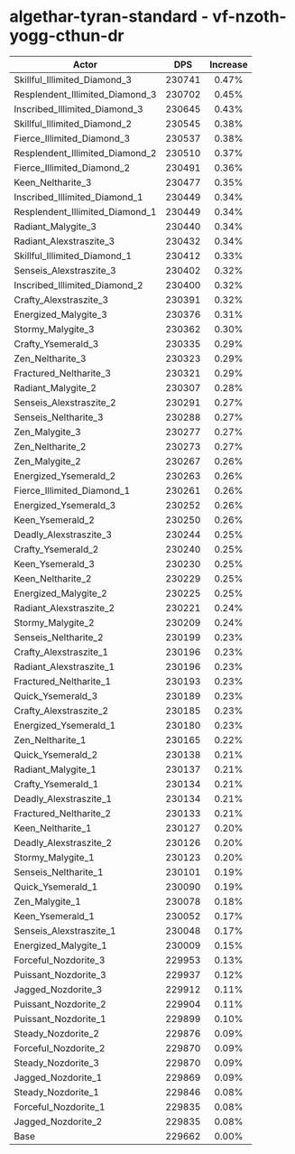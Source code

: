 # algethar-tyran-standard - vf-nzoth-yogg-cthun-dr
| Actor | DPS | Increase |
|---|:---:|:---:|
|Skillful_Illimited_Diamond_3|230741|0.47%|
|Resplendent_Illimited_Diamond_3|230702|0.45%|
|Inscribed_Illimited_Diamond_3|230645|0.43%|
|Skillful_Illimited_Diamond_2|230545|0.38%|
|Fierce_Illimited_Diamond_3|230537|0.38%|
|Resplendent_Illimited_Diamond_2|230510|0.37%|
|Fierce_Illimited_Diamond_2|230491|0.36%|
|Keen_Neltharite_3|230477|0.35%|
|Inscribed_Illimited_Diamond_1|230449|0.34%|
|Resplendent_Illimited_Diamond_1|230449|0.34%|
|Radiant_Malygite_3|230440|0.34%|
|Radiant_Alexstraszite_3|230432|0.34%|
|Skillful_Illimited_Diamond_1|230412|0.33%|
|Senseis_Alexstraszite_3|230402|0.32%|
|Inscribed_Illimited_Diamond_2|230400|0.32%|
|Crafty_Alexstraszite_3|230391|0.32%|
|Energized_Malygite_3|230376|0.31%|
|Stormy_Malygite_3|230362|0.30%|
|Crafty_Ysemerald_3|230335|0.29%|
|Zen_Neltharite_3|230323|0.29%|
|Fractured_Neltharite_3|230321|0.29%|
|Radiant_Malygite_2|230307|0.28%|
|Senseis_Alexstraszite_2|230291|0.27%|
|Senseis_Neltharite_3|230288|0.27%|
|Zen_Malygite_3|230277|0.27%|
|Zen_Neltharite_2|230273|0.27%|
|Zen_Malygite_2|230267|0.26%|
|Energized_Ysemerald_2|230263|0.26%|
|Fierce_Illimited_Diamond_1|230261|0.26%|
|Energized_Ysemerald_3|230252|0.26%|
|Keen_Ysemerald_2|230250|0.26%|
|Deadly_Alexstraszite_3|230244|0.25%|
|Crafty_Ysemerald_2|230240|0.25%|
|Keen_Ysemerald_3|230230|0.25%|
|Keen_Neltharite_2|230229|0.25%|
|Energized_Malygite_2|230225|0.25%|
|Radiant_Alexstraszite_2|230221|0.24%|
|Stormy_Malygite_2|230209|0.24%|
|Senseis_Neltharite_2|230199|0.23%|
|Crafty_Alexstraszite_1|230196|0.23%|
|Radiant_Alexstraszite_1|230196|0.23%|
|Fractured_Neltharite_1|230193|0.23%|
|Quick_Ysemerald_3|230189|0.23%|
|Crafty_Alexstraszite_2|230185|0.23%|
|Energized_Ysemerald_1|230180|0.23%|
|Zen_Neltharite_1|230165|0.22%|
|Quick_Ysemerald_2|230138|0.21%|
|Radiant_Malygite_1|230137|0.21%|
|Crafty_Ysemerald_1|230134|0.21%|
|Deadly_Alexstraszite_1|230134|0.21%|
|Fractured_Neltharite_2|230133|0.21%|
|Keen_Neltharite_1|230127|0.20%|
|Deadly_Alexstraszite_2|230126|0.20%|
|Stormy_Malygite_1|230123|0.20%|
|Senseis_Neltharite_1|230101|0.19%|
|Quick_Ysemerald_1|230090|0.19%|
|Zen_Malygite_1|230078|0.18%|
|Keen_Ysemerald_1|230052|0.17%|
|Senseis_Alexstraszite_1|230048|0.17%|
|Energized_Malygite_1|230009|0.15%|
|Forceful_Nozdorite_3|229953|0.13%|
|Puissant_Nozdorite_3|229937|0.12%|
|Jagged_Nozdorite_3|229912|0.11%|
|Puissant_Nozdorite_2|229904|0.11%|
|Puissant_Nozdorite_1|229899|0.10%|
|Steady_Nozdorite_2|229876|0.09%|
|Forceful_Nozdorite_2|229870|0.09%|
|Steady_Nozdorite_3|229870|0.09%|
|Jagged_Nozdorite_1|229869|0.09%|
|Steady_Nozdorite_1|229846|0.08%|
|Forceful_Nozdorite_1|229835|0.08%|
|Jagged_Nozdorite_2|229835|0.08%|
|Base|229662|0.00%|
